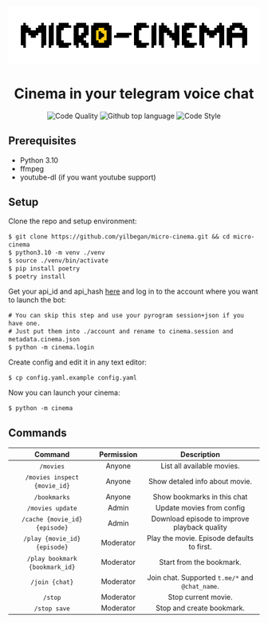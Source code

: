 <p align="center">
  <a href="https://github.com/yilbegan/micro-cinema">
    <img src="https://raw.githubusercontent.com/yilbegan/micro-cinema/main/images/logo.png" style="image-rendering: pixelated; image-rendering: crisp-edges;" alt="Micro Cinema">
  </a>
</p>
<h1 align="center">
  Cinema in your telegram voice chat
</h1>
<p align="center">
  <img alt="Code Quality" src="https://img.shields.io/codefactor/grade/github/yilbegan/micro-cinema">
  <img alt="Github top language" src="https://img.shields.io/github/languages/top/yilbegan/micro-cinema?style=flat-square">
  <img alt="Code Style" src="https://img.shields.io/badge/code%20style-black-black?style=flat-square">
</p>

## Prerequisites

- Python 3.10
- ffmpeg
- youtube-dl (if you want youtube support)

## Setup

Clone the repo and setup environment:

```
$ git clone https://github.com/yilbegan/micro-cinema.git && cd micro-cinema
$ python3.10 -m venv ./venv
$ source ./venv/bin/activate
$ pip install poetry
$ poetry install
```

Get your api_id and api_hash [here](https://my.telegram.org/apps) and log in to the account where you want to launch the bot:

```
# You can skip this step and use your pyrogram session+json if you have one.
# Just put them into ./account and rename to cinema.session and metadata.cinema.json
$ python -m cinema.login
```

Create config and edit it in any text editor:

```
$ cp config.yaml.example config.yaml
```

Now you can launch your cinema:

```
$ python -m cinema
```

## Commands


Command                           | Permission | Description
:-------------------------------: | :--------: | :---------------------------:
`/movies`                         | Anyone     | List all available movies.
`/movies inspect {movie_id}`      | Anyone     | Show detaled info about movie.
`/bookmarks`                      | Anyone     | Show bookmarks in this chat
`/movies update`                  | Admin      | Update movies from config
`/cache {movie_id} {episode}`     | Admin      | Download episode to improve playback quality
`/play {movie_id} {episode}`      | Moderator  | Play the movie. Episode defaults to first.
`/play bookmark {bookmark_id}`    | Moderator  | Start from the bookmark.
`/join {chat}`                    | Moderator  | Join chat. Supported `t.me/*` and `@chat_name`.
`/stop`                           | Moderator  | Stop current movie.
`/stop save`                      | Moderator  | Stop and create bookmark.
